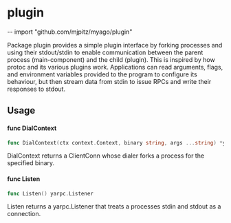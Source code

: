 # plugin
--
    import "github.com/mjpitz/myago/plugin"

Package plugin provides a simple plugin interface by forking processes and using
their stdout/stdin to enable communication between the parent process
(main-component) and the child (plugin). This is inspired by how protoc and its
various plugins work. Applications can read arguments, flags, and environment
variables provided to the program to configure its behaviour, but then stream
data from stdin to issue RPCs and write their responses to stdout.

## Usage

#### func  DialContext

```go
func DialContext(ctx context.Context, binary string, args ...string) *yarpc.ClientConn
```
DialContext returns a ClientConn whose dialer forks a process for the specified
binary.

#### func  Listen

```go
func Listen() yarpc.Listener
```
Listen returns a yarpc.Listener that treats a processes stdin and stdout as a
connection.
